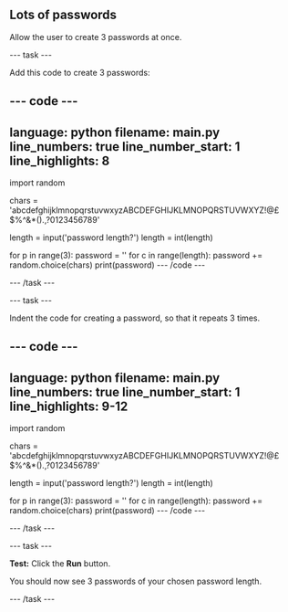 ## Lots of passwords

Allow the user to create 3 passwords at once.

--- task ---

Add this code to create 3 passwords:

--- code ---
---
language: python filename: main.py line_numbers: true line_number_start: 1
line_highlights: 8
---
import random

chars = 'abcdefghijklmnopqrstuvwxyzABCDEFGHIJKLMNOPQRSTUVWXYZ!@£$%^&*().,?0123456789'

length = input('password length?') length = int(length)

for p in range(3): password = '' for c in range(length): password += random.choice(chars) print(password) --- /code ---

--- /task ---

--- task ---

Indent the code for creating a password, so that it repeats 3 times.

--- code ---
---
language: python filename: main.py line_numbers: true line_number_start: 1
line_highlights: 9-12
---
import random

chars = 'abcdefghijklmnopqrstuvwxyzABCDEFGHIJKLMNOPQRSTUVWXYZ!@£$%^&*().,?0123456789'

length = input('password length?') length = int(length)

for p in range(3): password = '' for c in range(length): password += random.choice(chars) print(password) --- /code ---

--- /task ---

--- task ---

**Test:** Click the **Run** button.

You should now see 3 passwords of your chosen password length.

--- /task ---

